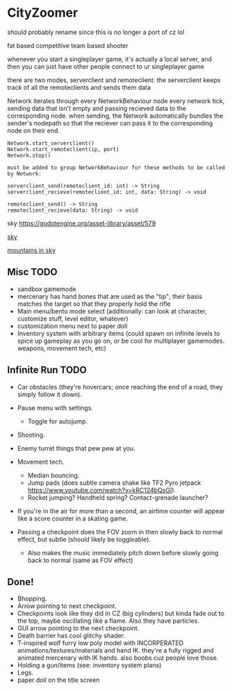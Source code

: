 # CityZoomer

should probably rename since this is no longer a port of cz lol

fat based competitive team based shooter

whenever you start a singleplayer game, it's actually a local server, and then
you can just have other people connect to ur singleplayer game

there are two modes, serverclient and remoteclient. the serverclient keeps track
of all the remoteclients and sends them data

Network iterates through every NetworkBehaviour node every network tick, sending
data that isn't empty and passing recieved data to the corresponding node. when
sending, the Network automatically bundles the sender's nodepath so that the
reciever can pass it to the corresponding node on their end.

```
Network.start_serverclient()
Network.start_remoteclient(ip, port)
Network.stop()

must be added to group NetworkBehaviour for these methods to be called by Network:

serverclient_send(remoteclient_id: int) -> String
serverclient_recieve(remoteclient_id: int, data: String) -> void

remoteclient_send() -> String
remoteclient_recieve(data: String) -> void
```

sky https://godotengine.org/asset-library/asset/579

[sky](https://github.com/rpgwhitelock/AllSkyFree_Godot)

[mountains in sky](https://www.blenderkit.com/asset-gallery-detail/550191ed-cfe4-450e-9a20-7a4f8b00afcb/)

## Misc TODO
- sandbox gamemode
- mercenary has hand bones that are used as the "tip"; their basis matches the target so that they properly hold the rifle
- Main menu/bento mode select (additionally: can look at character, customize stuff, level editor, whatever)
- customization menu next to paper doll
- Inventory system with arbitrary items (could spawn on infinite levels to spice up gameplay as you go on, or be cool for multiplayer gamemodes. weapons, movement tech, etc)

## Infinite Run TODO
- Car obstacles (they're hovercars; once reaching the end of a road, they simply follow it down).
- Pause menu with settings.
  - Toggle for autojump.
- Shooting.
- Enemy turret things that pew pew at you.
- Movement tech.
  - Median bouncing.
  - Jump pads (does subtle camera shake like TF2 Pyro jetpack https://www.youtube.com/watch?v=kRC124bQsGI).
  - Rocket jumping? Handheld spring? Contact-grenade launcher?
- If you're in the air for more than a second, an airtime counter will appear like a score counter in a skating game.

- Passing a checkpoint does the FOV zoom in then slowly back to normal effect, but subtle (should likely be toggleable).
  - Also makes the music immediately pitch down before slowly going back to normal (same as FOV effect)

## Done!
- Bhopping.
- Arrow pointing to next checkpoint.
- Checkpoints look like they did in CZ (big cylinders) but kinda fade out to the top, maybe oscillating like a flame. Also they have particles.
- GUI arrow pointing to the next checkpoint.
- Death barrier has cool glitchy shader.
- T-inspired wolf furry low poly model with INCORPERATED animations/textures/materials and hand IK. they're a fully rigged and animated mercenary with IK hands. also boobs cuz people love those.
- Holding a gun/items (see: inventory system plans)
- Legs.
- paper doll on the title screen
